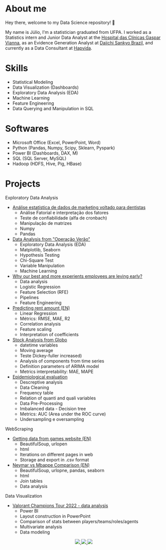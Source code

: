 # About me 

Hey there, welcome to my Data Science repository! 👋

My name is Júlio, I'm a statistician graduated from UFPA. I worked as a Statistics intern and Junior Data Analyst at the <a href="http://www.gasparvianna.pa.gov.br/site_novo/wp/">Hospital das Clínicas Gaspar Vianna</a>, as an Evidence Generation Analyst at <a href="https://www.daiichisankyo.com.br/site/">Daiichi Sankyo Brazil</a>, and currently as a Data Consultant at <a href="https://www2.hapvida.com.br/">Hapvida</a>.

# Skills

- Statistical Modeling
- Data Visualization (Dashboards)
- Exploratory Data Analysis (EDA)
- Machine Learning
- Feature Engineering
- Data Querying and Manipulation in SQL

# Softwares

- Microsoft Office (Excel, PowerPoint, Word)
- Python (Pandas, Numpy, Scipy, Sklearn, Pyspark)
- Power BI (Dashboards, DAX, M) 
- SQL (SQL Server, MySQL)
- Hadoop (HDFS, Hive, Pig, HBase)


# Projects

Exploratory Data Analysis
- <a href="https://github.com/JulioHenri/freelance_TCC_Odontologia"> Análise estatística de dados de marketing voltado para dentistas </a>
  - Análise Fatorial e interpretação dos fatores
  - Teste de confiabilidade (alfa de cronbach)
  - Manipulação de matrizes
  - Numpy
  - Pandas
- <a href="https://github.com/JulioHenri/Trabalho_DETRAN"> Data Analysis from "Operação Verão" </a>
  - Exploratory Data Analysis (EDA)
  - Matplotlib, Seaborn
  - Hypothesis Testing
  - Chi-Square Test
  - Variable Manipulation
  - Machine Learning
- <a href="https://github.com/JulioHenri/HR-analyze-and-predict"> Why our best and more experients employees are leving early?  </a>
  - Data analysis
  - Logistic Regression
  - Feature Selection (RFE)
  - Pipelines
  - Feature Engineering
- <a href="https://github.com/JulioHenri/Houses-to-rent"> Predicting rent amount (EN) </a>
  - Linear Regression 
  - Métrics: RMSE, MAE, R2
  - Correlation analysis
  - Feature scaling
  - Interpretation of coefficients 
- <a href="https://github.com/JulioHenri/S-ries-Temporais/tree/master"> Stock Analysis from Globo </a>
  - datetime variables
  - Moving average
  - Teste Dickey-fuller increased)
  - Analysis of components from time series
  - Definition parameters of ARIMA model
  - Metrics interpretability: MAE, MAPE
- <a href="https://github.com/JulioHenri/cliente_marcos"> Epidemiological evaluation </a>
  - Descreptive analysis
  - Data Cleaning 
  - Frequency table
  - Relation of quanti and quali variables
  - Data Pre-Processing
  - Imbalanced data - Decision tree
  - Metrics: AUC (Area under the ROC curve)
  - Undersampling e oversampling

WebScraping 
- <a href="https://github.com/JulioHenri/Games-Web-Scraping"> Getting data from games website (EN) </a>
  - BeautifulSoup, urlopen
  - html
  - Iterations on different pages in web
  - Storage and export in .csv format
- <a href="https://github.com/JulioHenri/Scraping-tables-python"> Neymar vs Mbappe Comparison (EN) </a>
  - BeautifulSoup, urlopne, pandas, seaborn
  - html
  - Join tables
  - Data analysis

Data Visualization
- <a href="https://github.com/JulioHenri/valorant_project/tree/master"> Valorant Champions Tour 2022 - data analysis </a>
  - Power BI
  - Layout construction in PowerPoint
  - Comparison of stats between players/teams/roles/agents
  - Multivariate analysis
  - Data modeling

</p>
<p align="center">
</p>
<p align="center">
  <a href="https://www.linkedin.com/in/juliohenri/" alt="LinkedIn">
    <img src="https://img.shields.io/badge/-LinkedIn-blue?style=flat&logo=Linkedin&logoColor=white" />
  </a>
  <a href="https://www.upwork.com/o/profiles/users/~016e27a86f0e80b4a5/" alt="UpWork">
    <img src="https://img.shields.io/badge/-UpWork-brightgreen/?style=flat&logo=upwork&logoColor=white" />
  </a>
  <a href="https://medium.com/@henrijulio2" alt="Medium">
    <img src="https://img.shields.io/badge/-Medium-24282A?style=flat&logo=Medium&logoColor=white" />
  </a>
</p>
